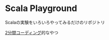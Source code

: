 # Scala Playground

Scalaの実験をいろいろやってみるだけのリポジトリ

[2分間コーディング](https://blog-jp.richardimaoka.net/20210328)的なやつ
